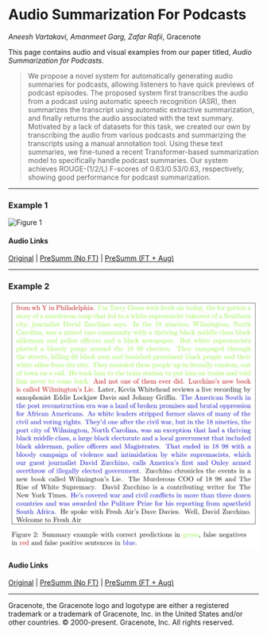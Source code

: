 # Audio Summarization For Podcasts

_Aneesh Vartakavi, Amanmeet Garg, Zafar Rafii_, Gracenote

This page contains audio and visual examples from our paper titled, *Audio Summarization for Podcasts*.

> We propose a novel system for automatically generating audio summaries for podcasts, allowing listeners to have quick previews of podcast episodes. The proposed system first transcribes the audio from a podcast using automatic speech recognition (ASR), then summarizes the transcript using automatic extractive summarization, and finally returns the audio associated with the text summary. Motivated by a lack of datasets for this task, we created our own by transcribing the audio from various podcasts and summarizing the transcripts using a manual annotation tool. Using these text summaries, we fine-tuned a recent Transformer-based summarization model to specifically handle podcast summaries. Our system achieves ROUGE-(1/2/L) F-scores of 0.63/0.53/0.63, respectively, showing good performance for podcast summarization.

---
### Example 1

![Figure 1](https://mturk-video-samples-refined-transitions.s3.amazonaws.com/github_test/PodSumm_fig1.jpg)
#### Audio Links
[Original](https://play.podtrac.com/npr-510310/edge1.pod.npr.org/anon.npr-podcasts/podcast/npr/nprpolitics/2020/01/20200130_nprpolitics_20200130_nprpolitics-ca318b72-e2a9-42dd-9b98-70028b39a35b.mp3?awCollectionId=510310&awEpisodeId=801452169&orgId=1&topicId=1014&d=911&p=510310&story=801452169&t=podcast&e=801452169&size=14545583&ft=pod&f=510310) |
[PreSumm (No FT)](./audio/PodSumm_1_no_ft.mp3?raw=true) |
[PreSumm (FT + Aug)](https://mturk-video-samples-refined-transitions.s3.amazonaws.com/github_test/PodSumm_1_ft.mp3)

---
### Example 2

![Figure 2](./images/PodSumm_fig2.jpg)
#### Audio Links
[Original]() |
[PreSumm (No FT)](./audio/PodSumm_2_no_ft.mp3?raw=true) |
[PreSumm (FT + Aug)](./audio/PodSumm_2_ft.mp3?raw=true)

---
Gracenote, the Gracenote logo and logotype are either a registered trademark or a trademark of Gracenote, Inc. in the United States and/or other countries. © 2000-present. Gracenote, Inc. All rights reserved.  
